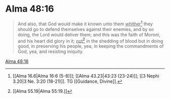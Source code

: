 # Alma 48:16

> And also, that God would make it known unto them <u>whither</u>[^a] they should go to defend themselves against their enemies, and by so doing, the Lord would deliver them; and this was the faith of Moroni, and his heart did glory in it; <u>not</u>[^b] in the shedding of blood but in doing good, in preserving his people, yea, in keeping the commandments of God, yea, and resisting iniquity.

[Alma 48:16](https://www.churchofjesuschrist.org/study/scriptures/bofm/alma/48?lang=eng&id=p16#p16)


[^a]: [[Alma 16.6|Alma 16:6 (5-8)]]; [[Alma 43.23|43:23 (23-24)]]; [[3 Nephi 3.20|3 Ne. 3:20 (18-21)]]. TG [[Guidance, Divine]].
[^b]: [[Alma 55.19|Alma 55:19.]]
